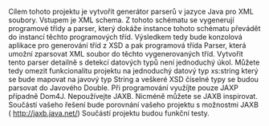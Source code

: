 Cílem tohoto projektu je vytvořit generátor parserů v jazyce Java pro XML soubory. Vstupem je XML schema. Z tohoto schématu se vygenerují programové třídy a parser, který dokáže instance tohoto schématu převádět do instancí těchto programových tříd. Výsledkem tedy bude konzolová aplikace pro generování tříd z XSD a pak programová třída Parser, která umožní zparsovat XML soubor do těchto vygenerovaných tříd. Vytvořit tento parser detailně s detekcí datových typů není jednoduchý úkol. Můžete tedy omezit funkcionalitu projektu na jednoduchý datový typ xs:string který se bude mapovat na javový typ String a veškeré XSD číselné typy se budou parsovat do Javového Double. Při programování využíjte pouze JAXP případně Dom4J. Nepoužívejte JAXB. Nicméně můžete se JAXB inspirovat. Součástí vašeho řešení bude porovnání vašeho projektu s možnostmi JAXB ( http://jaxb.java.net/) Součástí projektu budou funkční testy.